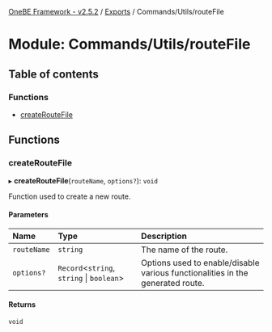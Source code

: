 [OneBE Framework - v2.5.2](../README.md) / [Exports](../modules.md) / Commands/Utils/routeFile

# Module: Commands/Utils/routeFile

## Table of contents

### Functions

- [createRouteFile](Commands_Utils_routeFile.md#createroutefile)

## Functions

### createRouteFile

▸ **createRouteFile**(`routeName`, `options?`): `void`

Function used to create a new route.

#### Parameters

| Name | Type | Description |
| :------ | :------ | :------ |
| `routeName` | `string` | The name of the route. |
| `options?` | `Record`<`string`, `string` \| `boolean`\> | Options used to enable/disable various functionalities in the generated route. |

#### Returns

`void`
